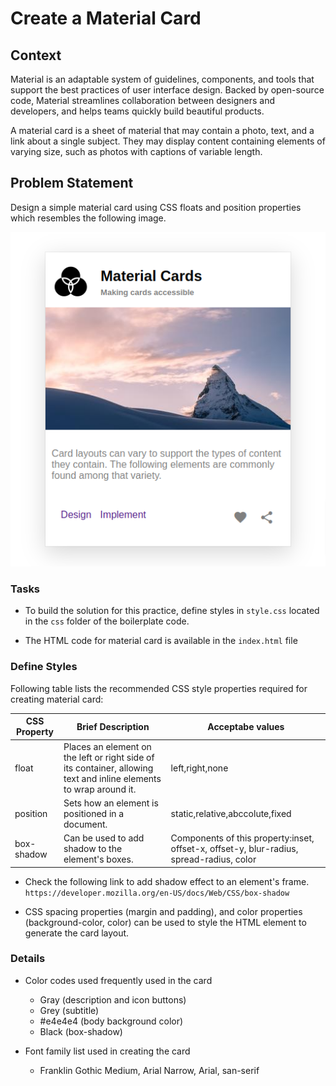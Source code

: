 # Create a Material Card

## Context

Material is an adaptable system of guidelines, components, and tools that support the best practices of user interface design. Backed by open-source code, Material streamlines collaboration between designers and developers, and helps teams quickly build beautiful products.

A material card is a sheet of material that may contain a photo, text, and a link about a single subject. They may display content containing elements of varying size, such as photos with captions of variable length.

## Problem Statement

 Design a simple material card using CSS floats and position properties which resembles the following image.

![](./Material-card-using-float.png)

### Tasks

- To build the solution for this practice, define styles in `style.css` located in the `css` folder of the boilerplate code.​

- The HTML code for material card is available in the `index.html` file

### Define Styles
Following table lists the recommended CSS style properties required for creating material card:​

| CSS Property | Brief Description | Acceptabe values|
|--------------|-------------------|------------------|
| float| Places an element on the left or right side of its container, allowing text and inline elements to wrap around it.| left,right,none|
|position| Sets how an element is positioned in a document. | static,relative,abccolute,fixed|
|box-shadow|Can be used to add shadow to the element's boxes. |Components of this property:​inset, offset-x, offset-y, blur-radius, spread-radius, color

- Check the following link to add shadow effect to an element's frame.​
`https://developer.mozilla.org/en-US/docs/Web/CSS/box-shadow`

- ​CSS spacing properties (margin and padding), and color properties (background-color, color) can be used to style the HTML element to generate the card layout​.

### Details

- Color codes used frequently used in the card
    - Gray (description and icon buttons)
    - Grey (subtitle)
    - #e4e4e4 (body background color)
    - Black (box-shadow)

- Font family list used in creating the card
    - Franklin Gothic Medium, Arial Narrow, Arial, san-serif